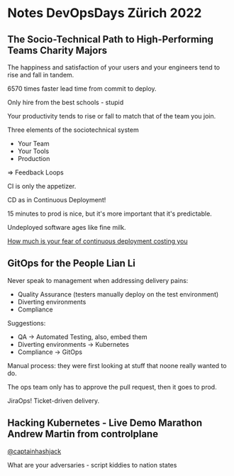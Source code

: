 # Notes DevOpsDays Zürich 2022

## The Socio-Technical Path to High-Performing Teams Charity Majors
The happiness and satisfaction of your users and your engineers tend to rise
and fall in tandem.

6570 times faster lead time from commit to deploy.

Only hire from the best schools - stupid

Your productivity tends to rise or fall to match that of the team you join.

Three elements of the sociotechnical system

 - Your Team
 - Your Tools
 - Production

=> Feedback Loops

CI is only the appetizer.

CD as in Continuous Deployment!

15 minutes to prod is nice, but it's more important that it's predictable.

Undeployed software ages like fine milk.

[How much is your fear of continuous deployment costing you](https://charity.wtf/2021/02/19/how-much-is-your-fear-costing-you/)

## GitOps for the People Lian Li
Never speak to management when addressing delivery pains:

- Quality Assurance (testers manually deploy on the test environment)
- Diverting environments
- Compliance

Suggestions:

- QA -> Automated Testing, also, embed them
- Diverting environments -> Kubernetes
- Compliance -> GitOps

Manual process: they were first looking at stuff that noone really wanted to do.

The ops team only has to approve the pull request, then it goes to prod.

JiraOps! Ticket-driven delivery.

## Hacking Kubernetes - Live Demo Marathon Andrew Martin from controlplane
[@captainhashjack](https://twitter.com/captainhashjack)

What are your adversaries - script kiddies to nation states



